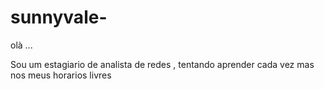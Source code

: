 # sunnyvale- 
olà ...

Sou um estagiario de analista de redes , tentando aprender cada vez mas nos meus horarios livres
